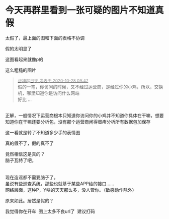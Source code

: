 # 今天再群里看到一张可疑的图片不知道真假


太假了，最上面的图和下面的表格不协调

假的太明显了

这图看起来就像p的

这么粗糙的图片

<div class="quote"><blockquote><font size="2"><a href="https://www.hostloc.com/forum.php?mod=redirect&amp;goto=findpost&amp;pid=9362640&amp;ptid=759267" target="_blank"><font color="#999999">战神赵日天 发表于 2020-10-28 09:47</font></a></font><br />
假的一笔，你访问的时候，又不经过运营商，是经过你的小鸡，所以，交换机，哪里知道你是访问什么网站<br />
好比 ...</blockquote></div><br />
正解，一般情况下运营商根本只知道你访问你的小鸡并不知道你具体在干嘛，想要知道你在干嘛还要分析包，没有那个运营商闲得蛋疼分析所有数据包加保存

这一看就是转了不知道多少手的表情图

真的假不了，假的真不了

竟然相信这是真的？<br />
脑子瓦特了吧。<br />
<br />
<br />
现在造谣都不需要脑子了。<br />
虽说有些巡查系统，那些也就基于某些APP给的接口……<br />
网络层面，这种P，Y啥的天天那么多，没人管你。（敏感动作除外）

原来如此。居然是假的？

我觉得你在开车&nbsp;&nbsp;图上太多不良url了&nbsp;&nbsp;建议打码
